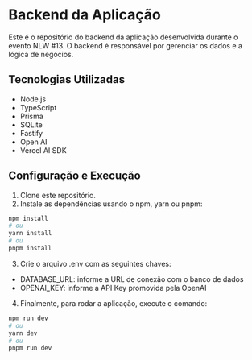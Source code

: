# Backend da Aplicação

Este é o repositório do backend da aplicação desenvolvida durante o evento NLW #13. O backend é responsável por gerenciar os dados e a lógica de negócios.

## Tecnologias Utilizadas

- Node.js
- TypeScript
- Prisma
- SQLite
- Fastify
- Open AI
- Vercel AI SDK

## Configuração e Execução

1. Clone este repositório.
2. Instale as dependências usando o npm, yarn ou pnpm:

```bash
npm install
# ou
yarn install
# ou
pnpm install
```

3. Crie o arquivo .env com as seguintes chaves:
- DATABASE_URL: informe a URL de conexão com o banco de dados
- OPENAI_KEY: informe a API Key promovida pela OpenAI

4. Finalmente, para rodar a aplicação, execute o comando:
```bash
npm run dev
# ou
yarn dev
# ou
pnpm run dev
```